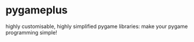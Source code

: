 # pygameplus
 highly customisable, highly simplified pygame libraries: make your pygame programming simple!
